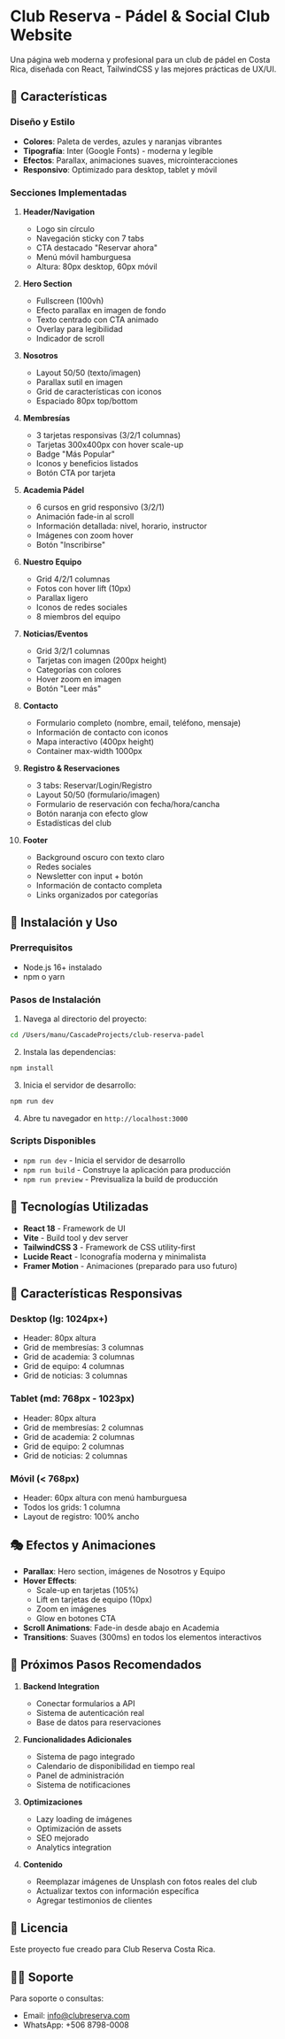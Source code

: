 # Club Reserva - Pádel & Social Club Website

Una página web moderna y profesional para un club de pádel en Costa Rica, diseñada con React, TailwindCSS y las mejores prácticas de UX/UI.

## 🎯 Características

### Diseño y Estilo
- **Colores**: Paleta de verdes, azules y naranjas vibrantes
- **Tipografía**: Inter (Google Fonts) - moderna y legible
- **Efectos**: Parallax, animaciones suaves, microinteracciones
- **Responsivo**: Optimizado para desktop, tablet y móvil

### Secciones Implementadas

1. **Header/Navigation**
   - Logo sin círculo
   - Navegación sticky con 7 tabs
   - CTA destacado "Reservar ahora"
   - Menú móvil hamburguesa
   - Altura: 80px desktop, 60px móvil

2. **Hero Section**
   - Fullscreen (100vh)
   - Efecto parallax en imagen de fondo
   - Texto centrado con CTA animado
   - Overlay para legibilidad
   - Indicador de scroll

3. **Nosotros**
   - Layout 50/50 (texto/imagen)
   - Parallax sutil en imagen
   - Grid de características con iconos
   - Espaciado 80px top/bottom

4. **Membresías**
   - 3 tarjetas responsivas (3/2/1 columnas)
   - Tarjetas 300x400px con hover scale-up
   - Badge "Más Popular"
   - Iconos y beneficios listados
   - Botón CTA por tarjeta

5. **Academia Pádel**
   - 6 cursos en grid responsivo (3/2/1)
   - Animación fade-in al scroll
   - Información detallada: nivel, horario, instructor
   - Imágenes con zoom hover
   - Botón "Inscribirse"

6. **Nuestro Equipo**
   - Grid 4/2/1 columnas
   - Fotos con hover lift (10px)
   - Parallax ligero
   - Iconos de redes sociales
   - 8 miembros del equipo

7. **Noticias/Eventos**
   - Grid 3/2/1 columnas
   - Tarjetas con imagen (200px height)
   - Categorías con colores
   - Hover zoom en imagen
   - Botón "Leer más"

8. **Contacto**
   - Formulario completo (nombre, email, teléfono, mensaje)
   - Información de contacto con iconos
   - Mapa interactivo (400px height)
   - Container max-width 1000px

9. **Registro & Reservaciones**
   - 3 tabs: Reservar/Login/Registro
   - Layout 50/50 (formulario/imagen)
   - Formulario de reservación con fecha/hora/cancha
   - Botón naranja con efecto glow
   - Estadísticas del club

10. **Footer**
    - Background oscuro con texto claro
    - Redes sociales
    - Newsletter con input + botón
    - Información de contacto completa
    - Links organizados por categorías

## 🚀 Instalación y Uso

### Prerrequisitos
- Node.js 16+ instalado
- npm o yarn

### Pasos de Instalación

1. Navega al directorio del proyecto:
```bash
cd /Users/manu/CascadeProjects/club-reserva-padel
```

2. Instala las dependencias:
```bash
npm install
```

3. Inicia el servidor de desarrollo:
```bash
npm run dev
```

4. Abre tu navegador en `http://localhost:3000`

### Scripts Disponibles

- `npm run dev` - Inicia el servidor de desarrollo
- `npm run build` - Construye la aplicación para producción
- `npm run preview` - Previsualiza la build de producción

## 🎨 Tecnologías Utilizadas

- **React 18** - Framework de UI
- **Vite** - Build tool y dev server
- **TailwindCSS 3** - Framework de CSS utility-first
- **Lucide React** - Iconografía moderna y minimalista
- **Framer Motion** - Animaciones (preparado para uso futuro)

## 📱 Características Responsivas

### Desktop (lg: 1024px+)
- Header: 80px altura
- Grid de membresías: 3 columnas
- Grid de academia: 3 columnas
- Grid de equipo: 4 columnas
- Grid de noticias: 3 columnas

### Tablet (md: 768px - 1023px)
- Header: 80px altura
- Grid de membresías: 2 columnas
- Grid de academia: 2 columnas
- Grid de equipo: 2 columnas
- Grid de noticias: 2 columnas

### Móvil (< 768px)
- Header: 60px altura con menú hamburguesa
- Todos los grids: 1 columna
- Layout de registro: 100% ancho

## 🎭 Efectos y Animaciones

- **Parallax**: Hero section, imágenes de Nosotros y Equipo
- **Hover Effects**: 
  - Scale-up en tarjetas (105%)
  - Lift en tarjetas de equipo (10px)
  - Zoom en imágenes
  - Glow en botones CTA
- **Scroll Animations**: Fade-in desde abajo en Academia
- **Transitions**: Suaves (300ms) en todos los elementos interactivos

## 🎯 Próximos Pasos Recomendados

1. **Backend Integration**
   - Conectar formularios a API
   - Sistema de autenticación real
   - Base de datos para reservaciones

2. **Funcionalidades Adicionales**
   - Sistema de pago integrado
   - Calendario de disponibilidad en tiempo real
   - Panel de administración
   - Sistema de notificaciones

3. **Optimizaciones**
   - Lazy loading de imágenes
   - Optimización de assets
   - SEO mejorado
   - Analytics integration

4. **Contenido**
   - Reemplazar imágenes de Unsplash con fotos reales del club
   - Actualizar textos con información específica
   - Agregar testimonios de clientes

## 📄 Licencia

Este proyecto fue creado para Club Reserva Costa Rica.

## 👨‍💻 Soporte

Para soporte o consultas:
- Email: info@clubreserva.com
- WhatsApp: +506 8798-0008
